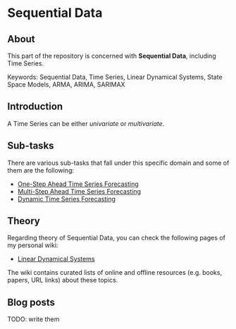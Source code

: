 # Sequential Data

## About
This part of the repository is concerned with __Sequential Data__, including Time Series.

Keywords: Sequential Data, Time Series, Linear Dynamical Systems, State Space Models, ARMA, ARIMA, SARIMAX

## Introduction

A Time Series can be either _univariate_ or _multivariate_.

## Sub-tasks
There are various sub-tasks that fall under this specific domain and some of them are the following:

- [One-Step Ahead Time Series Forecasting](code/applications/sequential_data/one_step_time_series_forecasting)
- [Multi-Step Ahead Time Series Forecasting](code/applications/sequential_data/multi_step_time_series_forecasting)
- [Dynamic Time Series Forecasting](code/applications/sequential_data/dynamic_time_series_forecasting)

## Theory
Regarding theory of Sequential Data, you can check the following pages of my personal wiki:

- [Linear Dynamical Systems](https://wiki.kourouklides.com/wiki/Linear_Dynamical_System)

The wiki contains curated lists of online and offline resources (e.g. books, papers, URL links) about these topics.

## Blog posts

TODO: write them
